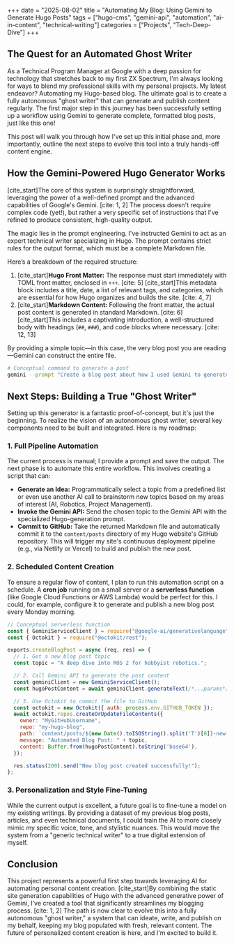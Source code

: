 +++
date = "2025-08-02"
title = "Automating My Blog: Using Gemini to Generate Hugo Posts"
tags = ["hugo-cms", "gemini-api", "automation", "ai-in-content", "technical-writing"]
categories = ["Projects", "Tech-Deep-Dive"]
+++

## The Quest for an Automated Ghost Writer

As a Technical Program Manager at Google with a deep passion for technology that stretches back to my first ZX Spectrum, I'm always looking for ways to blend my professional skills with my personal projects. My latest endeavor? Automating my Hugo-based blog. The ultimate goal is to create a fully autonomous "ghost writer" that can generate and publish content regularly. The first major step in this journey has been successfully setting up a workflow using Gemini to generate complete, formatted blog posts, just like this one\!

This post will walk you through how I've set up this initial phase and, more importantly, outline the next steps to evolve this tool into a truly hands-off content engine.

## How the Gemini-Powered Hugo Generator Works

[cite\_start]The core of this system is surprisingly straightforward, leveraging the power of a well-defined prompt and the advanced capabilities of Google's Gemini. [cite: 1, 2] The process doesn't require complex code (yet\!), but rather a very specific set of instructions that I've refined to produce consistent, high-quality output.

The magic lies in the prompt engineering. I've instructed Gemini to act as an expert technical writer specializing in Hugo. The prompt contains strict rules for the output format, which must be a complete Markdown file.

Here’s a breakdown of the required structure:

1.  [cite\_start]**Hugo Front Matter:** The response must start immediately with TOML front matter, enclosed in `+++`. [cite: 5] [cite\_start]This metadata block includes a title, date, a list of relevant tags, and categories, which are essential for how Hugo organizes and builds the site. [cite: 4, 7]
2.  [cite\_start]**Markdown Content:** Following the front matter, the actual post content is generated in standard Markdown. [cite: 6] [cite\_start]This includes a captivating introduction, a well-structured body with headings (`##`, `###`), and code blocks where necessary. [cite: 12, 13]

By providing a simple topic—in this case, the very blog post you are reading—Gemini can construct the entire file.

```bash
# Conceptual command to generate a post
gemini --prompt "Create a blog post about how I used Gemini to generate Hugo posts and what my next steps are for building a ghost writer." > new-post.md
```

## Next Steps: Building a True "Ghost Writer"

Setting up this generator is a fantastic proof-of-concept, but it's just the beginning. To realize the vision of an autonomous ghost writer, several key components need to be built and integrated. Here is my roadmap:

### 1\. Full Pipeline Automation

The current process is manual; I provide a prompt and save the output. The next phase is to automate this entire workflow. This involves creating a script that can:

  * **Generate an Idea:** Programmatically select a topic from a predefined list or even use another AI call to brainstorm new topics based on my areas of interest (AI, Robotics, Project Management).
  * **Invoke the Gemini API:** Send the chosen topic to the Gemini API with the specialized Hugo-generation prompt.
  * **Commit to GitHub:** Take the returned Markdown file and automatically commit it to the `content/posts` directory of my Hugo website's GitHub repository. This will trigger my site's continuous deployment pipeline (e.g., via Netlify or Vercel) to build and publish the new post.

### 2\. Scheduled Content Creation

To ensure a regular flow of content, I plan to run this automation script on a schedule. A **cron job** running on a small server or a **serverless function** (like Google Cloud Functions or AWS Lambda) would be perfect for this. I could, for example, configure it to generate and publish a new blog post every Monday morning.

```javascript
// Conceptual serverless function
const { GeminiServiceClient } = require("@google-ai/generativelanguage");
const { Octokit } = require("@octokit/rest");

exports.createBlogPost = async (req, res) => {
  // 1. Get a new blog post topic
  const topic = "A deep dive into ROS 2 for hobbyist robotics.";

  // 2. Call Gemini API to generate the post content
  const geminiClient = new GeminiServiceClient();
  const hugoPostContent = await geminiClient.generateText(/*...params*/);

  // 3. Use Octokit to commit the file to GitHub
  const octokit = new Octokit({ auth: process.env.GITHUB_TOKEN });
  await octokit.repos.createOrUpdateFileContents({
    owner: "MyGitHubUsername",
    repo: "my-hugo-blog",
    path: `content/posts/${new Date().toISOString().split('T')[0]}-new-post.md`,
    message: "Automated Blog Post: " + topic,
    content: Buffer.from(hugoPostContent).toString('base64'),
  });

  res.status(200).send("New blog post created successfully!");
};
```

### 3\. Personalization and Style Fine-Tuning

While the current output is excellent, a future goal is to fine-tune a model on my existing writings. By providing a dataset of my previous blog posts, articles, and even technical documents, I could train the AI to more closely mimic my specific voice, tone, and stylistic nuances. This would move the system from a "generic technical writer" to a true digital extension of myself.

## Conclusion

This project represents a powerful first step towards leveraging AI for automating personal content creation. [cite\_start]By combining the static site generation capabilities of Hugo with the advanced generative power of Gemini, I've created a tool that significantly streamlines my blogging process. [cite: 1, 2] The path is now clear to evolve this into a fully autonomous "ghost writer," a system that can ideate, write, and publish on my behalf, keeping my blog populated with fresh, relevant content. The future of personalized content creation is here, and I'm excited to build it.